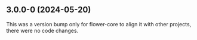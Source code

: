 ## 3.0.0-0 (2024-05-20)

This was a version bump only for flower-core to align it with other projects, there were no code changes.